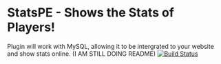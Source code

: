 # StatsPE - Shows the Stats of Players!
Plugin will work with MySQL, allowing it to be intergrated to your website and show stats online.
(I AM STILL DOING README)
[![Build Status](https://travis-ci.com/SalmonGER/StatsPE.svg?branch=master&token=sybNpXy6VqzsUrso7gA2)](https://travis-ci.com/SalmonGER/StatsPE)
